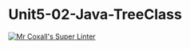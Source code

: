 # Unit5-02-Java-TreeClass
[![Mr Coxall's Super Linter](https://github.com/ICS4U-Programming-AlexanderM/Unit5-02-Java-TreeClass/workflows/Mr%20Coxall's%20Super%20Linter/badge.svg)](https://github.com/ICS4U-Programming-AlexanderM/Unit5-02-Java-TreeClass/actions/)
